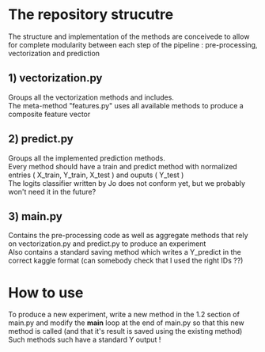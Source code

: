 # The repository strucutre

The structure and implementation of the methods are conceivede to allow for complete modularity between each step of the pipeline : pre-processing, vectorization and prediction

## 1) vectorization.py

Groups all the vectorization methods and includes.  
The meta-method "features.py" uses all available methods to produce a composite feature vector

## 2) predict.py 

Groups all the implemented prediction methods.  
Every method should have a train and predict method with normalized entries ( X\_train, Y\_train, X\_test ) and ouputs ( Y\_test )  
The logits classifier written by Jo does not conform yet, but we probably won't need it in the future?

## 3) main.py

Contains the pre-processing code as well as aggregate methods that rely on vectorization.py and predict.py to produce an experiment  
Also contains a standard saving method which writes a Y_predict in the correct kaggle format (can somebody check that I used the right IDs ??)  

# How to use

To produce a new experiment, write a new method in the 1.2 section of main.py and modify the __main__ loop at the end of main.py so that this new method is called (and that it's result is saved using the existing method)  
Such methods such have a standard Y output ! 